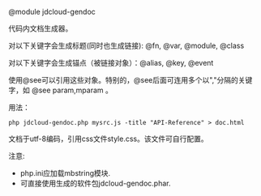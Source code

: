 @module jdcloud-gendoc

代码内文档生成器。

对以下关键字会生成标题(同时也生成链接): @fn, @var, @module, @class

对以下关键字会生成锚点（被链接对象）：@alias, @key, @event

使用@see可以引用这些对象。特别的，@see后面可连用多个以","分隔的关键字，如 @see param,mparam 。

用法：

	php jdcloud-gendoc.php mysrc.js -title "API-Reference" > doc.html

文档于utf-8编码，引用css文件style.css。该文件可自行配置。

注意:

- php.ini应加载mbstring模块.
- 可直接使用生成的软件包jdcloud-gendoc.phar.